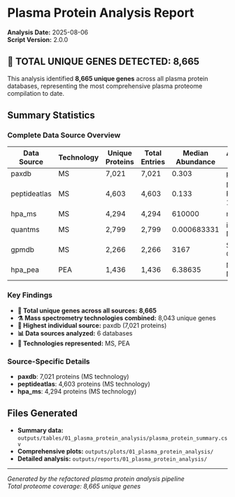
# Plasma Protein Analysis Report

**Analysis Date:** 2025-08-06  
**Script Version:** 2.0.0

## 🔬 TOTAL UNIQUE GENES DETECTED: 8,665

This analysis identified **8,665 unique genes** across all plasma protein databases, representing the most comprehensive plasma proteome compilation to date.

## Summary Statistics

### Complete Data Source Overview
| Data Source | Technology | Unique Proteins | Total Entries | Median Abundance | Abundance Type |
|-------------|------------|-----------------|---------------|------------------|----------------|
| paxdb | MS | 7,021 | 7,021 | 0.303 | ppm |
| peptideatlas | MS | 4,603 | 4,603 | 0.133 | Normalized PSMs per 100K |
| hpa_ms | MS | 4,294 | 4,294 | 610000 | mg/L |
| quantms | MS | 2,799 | 2,799 | 0.000683331 | iBAQ Normalized |
| gpmdb | MS | 2,266 | 2,266 | 3167 | Spectral Count |
| hpa_pea | PEA | 1,436 | 1,436 | 6.38635 | Median NPX |

### Key Findings

- **🎯 Total unique genes across all sources:** **8,665**
- **⚗️ Mass spectrometry technologies combined:** 8,043 unique genes
- **🥇 Highest individual source:** paxdb (7,021 proteins)
- **📊 Data sources analyzed:** 6 databases
- **🔬 Technologies represented:** MS, PEA

### Source-Specific Details
- **paxdb**: 7,021 proteins (MS technology)
- **peptideatlas**: 4,603 proteins (MS technology)
- **hpa_ms**: 4,294 proteins (MS technology)

## Files Generated

- **Summary data:** `outputs/tables/01_plasma_protein_analysis/plasma_protein_summary.csv`
- **Comprehensive plots:** `outputs/plots/01_plasma_protein_analysis/`
- **Detailed analysis:** `outputs/reports/01_plasma_protein_analysis/`

---
*Generated by the refactored plasma protein analysis pipeline*  
*Total proteome coverage: 8,665 unique genes*

